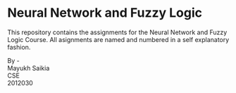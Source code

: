 # Neural Network and Fuzzy Logic

This repository contains the assignments for the Neural Network and Fuzzy Logic Course. All asignments are named and numbered in a self explanatory fashion.

By - <br/>
Mayukh Saikia<br/>
CSE <br/>
2012030
